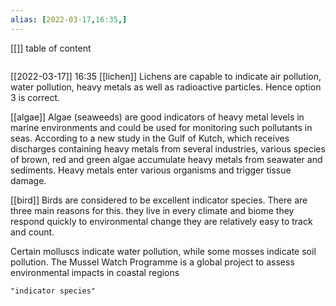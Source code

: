 ```yaml
---
alias: [2022-03-17,16:35,]
---
```

[[]]
table of content
```toc
```

[[2022-03-17]] 16:35
[[lichen]]
Lichens are capable to indicate air pollution, water pollution, heavy metals as well as radioactive particles. Hence option 3 is correct.

[[algae]]
Algae (seaweeds) are good indicators of heavy metal levels in marine environments and could be used for monitoring such pollutants in seas.
According to a new study in the Gulf of Kutch, which receives discharges containing heavy metals from several industries, various species of brown, red and green algae accumulate
heavy metals from seawater and sediments.
Heavy metals enter various organisms and trigger tissue damage.

[[bird]]
Birds are considered to be excellent indicator species. There are three main reasons for this.
they live in every climate and biome
they respond quickly to environmental change
they are relatively easy to track and count.

Certain molluscs indicate water pollution, while some mosses indicate soil pollution.
The Mussel Watch Programme is a global project to assess environmental impacts in coastal regions
```query
"indicator species"
```